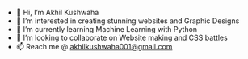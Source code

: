 - 👋 Hi, I’m Akhil Kushwaha
- 👀 I’m interested in creating stunning websites and Graphic Designs
- 🌱 I’m currently learning Machine Learning with Python
- 💞️ I’m looking to collaborate on Website making and CSS battles
- 📫 Reach me @ akhilkushwaha001@gmail.com

<!---
akhilkushwaha01/akhilkushwaha01 is a ✨ special ✨ repository because its `README.md` (this file) appears on your GitHub profile.
You can click the Preview link to take a look at your changes.
--->
